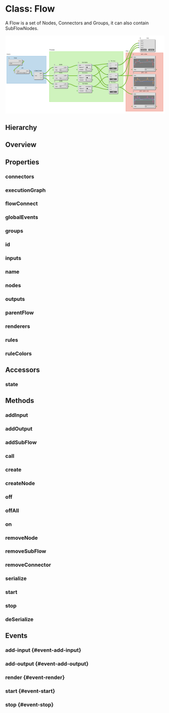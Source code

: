 # Class: Flow

A Flow is a set of <Ref to="./node">Nodes</Ref>, <Ref to="./connector">Connectors</Ref> and <Ref to="./group">Groups</Ref>, it can also contain <Ref to="./sub-flow-node">SubFlowNodes</Ref>.

<img class="zoomable" alt="Example Flow" src="/images/example-flow.png" />

## Hierarchy

<Hierarchy
  :extend="{name: 'Hooks', link: './hooks'}"
  :implement="[{name: 'Serializable', link: '../interfaces/serializable.html'}]"
/>

## Overview

<Overview :data="data" />

## Properties

### connectors

<Property type="property" name="connectors">
  <template v-slot:type>
    <em>Map&lt;string, <Ref to="./connector">Connector</Ref>&gt;</em>
  </template>
  <template v-slot:desc>
    Collection of all connectors a flow has.<br/>
    Keys are <Ref to="./connector#id">Connector.id</Ref>.
  </template>
</Property>

### executionGraph

<Property type="property" name="executionGraph">
  <template v-slot:type>
    <em><Ref to="./graph">Graph</Ref></em>
  </template>
  <template v-slot:desc>
    Reference to the graph that executes nodes in order.
  </template>
</Property>

### flowConnect

<Property type="property" name="flowConnect">
  <template v-slot:type>
    <em><Ref to="./flow-connect">FlowConnect</Ref></em>
  </template>
  <template v-slot:desc>
    Reference to the FlowConnect instance from which this flow was created.
  </template>
</Property>

### globalEvents

<Property type="property" name="globalEvents">
  <template v-slot:type>
    <em><Ref to="./hooks">Hooks</Ref></em>
  </template>
  <template v-slot:desc>
    A general purpose global event bus.
  </template>
</Property>

### groups

<Property type="property" name="groups">
  <template v-slot:type>
    <em>Map&lt;string, <Ref to="./group">Group</Ref>&gt;</em>
  </template>
  <template v-slot:desc>
    Collection of all the groups in this flow.<br/>
    Keys are <Ref to="./group#id">Group.id</Ref>.
  </template>
</Property>

### id

<Property type="property" name="id">
  <template v-slot:type>
    <em>string</em>
  </template>
  <template v-slot:desc>
    A unique identifier.
  </template>
</Property>

### inputs

<Property type="property" name="inputs">
  <template v-slot:type>
    <em><Ref to="./tunnel-node">TunnelNode</Ref>[]</em>
  </template>
  <template v-slot:desc>
    Collection of all the inputs for this flow.<br/><br/>
    A flow can recieve inputs from another flow via these special nodes acting as proxies between two different flows.
  </template>
</Property>

### name

<Property type="property" name="name">
  <template v-slot:type>
    <em>string</em>
  </template>
</Property>

### nodes

<Property type="property" name="inputs">
  <template v-slot:type>
    <em>Map&lt;string, <Ref to="./node">Node</Ref>&gt;</em>
  </template>
  <template v-slot:desc>
    Collection of all the nodes of this flow (except <Ref to="#inputs">inputs</Ref> and <Ref to="#output">outputs</Ref>).<br/>
    Keys are <Ref to="./node#id">Node.id</Ref>.
  </template>
</Property>

### outputs

<Property type="property" name="outputs">
  <template v-slot:type>
    <em><Ref to="./tunnel-node">TunnelNode</Ref>[]</em>
  </template>
  <template v-slot:desc>
    Collection of all the outputs for this flow.<br/><br/>
    A flow can provide outputs to another flow via these special nodes acting as proxies between two different flows.
  </template>
</Property>

### parentFlow

<Property type="property" name="parentFlow">
  <template v-slot:type>
    <em><Ref to="#class-flow">Flow</Ref></em>
  </template>
  <template v-slot:desc>
    Reference to the parent flow (if this is a sub-flow)
  </template>
</Property>

### renderers

<Property type="property" :extras="['readonly']" name="renderers">
  <template v-slot:type>
    <em><Ref to="../interfaces/flow-renderers">FlowRenderers</Ref></em>
  </template>
  <template v-slot:desc>
  A map of <Ref to="../interfaces/renderer">Renderer</Ref> which is scoped to the Flow instance.

Any custom render functions specified using this resolver will affect everything inside this <Ref to="./flow">Flow</Ref> instance.
</template>
<template v-slot:default>{}</template>
</Property>

### rules

<Property type="property" name="rules">
  <template v-slot:type>
    <em><Ref to="../interfaces/rules">Rules</Ref></em>
  </template>
  <template v-slot:desc>
    Specifies what terminal data types can be connected to one another.<br/><br/>
    Also see, <Ref to="./flow-connect#createflow">FlowConnect.createFlow</Ref>.
  </template>
</Property>

### ruleColors

<Property type="property" name="ruleColors">
  <template v-slot:type>
    <em><Ref to="../interfaces/rule-colors">RuleColors</Ref></em>
  </template>
  <template v-slot:desc>
    Map of colors corresponding to data types specified in <Ref to="#rules">rules</Ref>
  </template>
</Property>

## Accessors

### state

<Property type="accessor" :extras="['readonly']" name="flow">
  <template v-slot:type>
    <em><Ref to="../enums/flow-state">FlowState</Ref></em>
  </template>
  <template v-slot:desc>
    The current state of the flow.
  </template>
</Property>

## Methods

### addInput

<Method type="method">
  <template v-slot:signature>
    addInput(<strong>name: </strong><em>string</em>,
    <strong>dataType: </strong><em>string</em>,
    <strong>position</strong><em>: <Ref to="./vector">Vector</Ref></em>):
    <em><Ref to="./tunnel-node">TunnelNode</Ref></em>
  </template>
  <template v-slot:params>
    <Param name="name"><em>string</em></Param>
    <Param name="dataType"><em>string</em></Param>
    <Param name="position"><em><Ref to="./vector">Vector</Ref></em></Param>
  </template>
  <template v-slot:desc>
    Adds a new input to flow.
  </template>
   <template v-slot:return>
    <em><Ref to="./tunnel-node">TunnelNode</Ref></em>
  </template>
  <template v-slot:example>
    <img class="zoomable" alt="add-input-example" src="/images/add-input-example.png" />
  </template>
</Method>

### addOutput

<Method type="method">
  <template v-slot:signature>
    addOutput(<strong>name: </strong><em>string</em>,
    <strong>dataType: </strong><em>string</em>,
    <strong>position</strong><em>: <Ref to="./vector">Vector</Ref></em>):
    <em><Ref to="./tunnel-node">TunnelNode</Ref></em>
  </template>
  <template v-slot:params>
    <Param name="name"><em>string</em></Param>
    <Param name="dataType"><em>string</em></Param>
    <Param name="position"><em><Ref to="./vector">Vector</Ref></em></Param>
  </template>
  <template v-slot:desc>
    Adds a new output to flow.
  </template>
   <template v-slot:return>
    <em><Ref to="./tunnel-node">TunnelNode</Ref></em>
  </template>
  <template v-slot:example>
    <img class="zoomable" alt="add-output-example" src="/images/add-output-example.png" />
  </template>
</Method>

### addSubFlow

<Method type="method">
  <template v-slot:signature>
    addSubFlow(<strong>flow: </strong><em><Ref to="#class-flow">Flow</Ref></em>,
    <strong>position</strong><em>: <Ref to="./vector">Vector</Ref></em>):
    <em><Ref to="./subflow-node">SubFlowNode</Ref></em>
  </template> 
  <template v-slot:params>
    <Param name="flow"><em><Ref to="#class-flow">Flow</Ref></em></Param>
    <Param name="position"><em><Ref to="./vector">Vector</Ref></em></Param>
  </template>
  <template v-slot:desc>
    Adds another flow as a sub-flow.
  </template>
   <template v-slot:return>
    <em><Ref to="./subflow-node">SubFlowNode</Ref></em>
  </template>
  <template v-slot:example>
    <img class="zoomable" alt="add-sub-flow-example" src="/images/add-sub-flow-example.png" />
  </template>
</Method>

### call

<Method type="method-inherited">
  <template v-slot:signature>
    call(<strong>eventKey: </strong><em>string</em>, <strong>...args: </strong><em>any</em>):
    <em>void</em>
  </template>
  <template v-slot:inherit>
    <Icon type="inherited" />from <Ref to="./hooks">Hooks</Ref>.<Ref to="./hooks#call">call</Ref>
  </template>
</Method>

### create

<Method type="method-static">
  <template v-slot:signature>
    create(
      <strong>flowConnect: </strong><em><Ref to="./flow-connect">FlowConnect</Ref></em>,
      <strong>options: </strong><em><Ref to="../interfaces/flow-options">FlowOptions</Ref></em>
    ):
    <em><Ref to="./flow">Flow</Ref></em>
  </template>
  <template v-slot:params>
    <Param name="flowConnect"><em><Ref to="./flow-connect">FlowConnect</Ref></em></Param>
    <Param name="options"><em><Ref to="../interfaces/flow-options">FlowOptions</Ref></em></Param>
  </template>
  <template v-slot:return>
    <em><Ref to="./flow">Flow</Ref></em>
  </template>
</Method>

### createNode

<Method type="method">
  <template v-slot:signature>
    createNode&lt;T extends <Ref to="./node">Node</Ref>&gt;(<strong>type: </strong><em>string</em>,
    <strong>position: </strong><em><Ref to="./vector">Vector</Ref></em>,
    <strong>options: </strong><em><Ref to="../interfaces/node-options">NodeOptions</Ref></em>):
    <em>T</em>
  </template>
  <template v-slot:params>
    <Param name="type"><em>string</em></Param>
    Type of the node to create, can be either built-in types such as <code>core/empty</code> or custom plugins such as <code>common/timer</code>
    <Param name="position"><em><Ref to="./vector">Vector</Ref></em></Param>
    <Param name="options"><em><Ref to="../interfaces/node-options">NodeOptions</Ref></em></Param>
  </template>
  <template v-slot:desc>
    Creates and adds a new <Ref to="./node">Node</Ref> to the flow.
  </template>
  <template v-slot:return>
    <em><Ref to="./node">Node</Ref></em>
  </template>
  <template v-slot:example>

```js
let node = flow.createNode("core/empty", Vector.create(50, 50), {
  name: "Test Node",
  width: 250,
  inputs: [
    { name: "A", dataType: "a" },
    { name: "B", dataType: "b" },
  ],
  outputs: [{ name: "C", dataType: "c" }],
  state: {
    labelText: "Label Text",
    sliderValue: 50,
    toggle: false,
  },
  style: {
    padding: 10,
    spacing: 10,
  },
});
```

  </template>
</Method>

### off

<Method type="method-inherited">
  <template v-slot:signature>
    off(<strong>eventKey: </strong><em>string</em>, <strong>id: </strong><em>number</em>):
    <em>void</em>
  </template>
  <template v-slot:inherit>
    <Icon type="inherited" />from <Ref to="./hooks">Hooks</Ref>.<Ref to="./hooks#off">off</Ref>
  </template>
</Method>

### offAll

<Method type="method-inherited">
  <template v-slot:signature>
    offAll():
    <em>void</em>
  </template>
  <template v-slot:inherit>
    <Icon type="inherited" />from <Ref to="./hooks">Hooks</Ref>.<Ref to="./hooks#offall">offAll</Ref>
  </template>
</Method>

### on

<Method type="method-inherited">
  <template v-slot:signature>
    on(<strong>eventKey: </strong><em>string</em>, <strong>callback: </strong><em>(...args: any) => void</em>):
    <em>number</em>
  </template>
  <template v-slot:inherit>
    <Icon type="inherited" />from <Ref to="./hooks">Hooks</Ref>.<Ref to="./hooks#on">on</Ref>
  </template>
  <template v-slot:desc>
    <br/>
    See <Ref to="#events">Events</Ref>.
  </template>
</Method>

### removeNode

<Method type="method">
  <template v-slot:signature>
    removeNode(<strong>nodeOrId: </strong><em>string | <Ref to="./node">Node</Ref></em>):
    <em>void</em>
  </template>
  <template v-slot:params>
    <Param name="nodeOrId">
      <em>string | <Ref to="./node">Node</Ref></em><br/>
      Reference to a node or its <Ref to="./node#id">Node.id</Ref>.
    </Param>
  </template>
  <template v-slot:desc>
    Removes a node from the flow.
  </template>
</Method>

### removeSubFlow

<Method type="method">
  <template v-slot:signature>
    removeSubFlow(<strong>subFlow: </strong><em><Ref to="./flow">Flow</Ref></em>):
    <em>void</em>
    <br/>
    <br/>
    removeSubFlow(<strong>subFlowNode: </strong><em><Ref to="./subflow-node">SubFlowNode</Ref></em>):
    <em>void</em>
  </template>
  <template v-slot:params>
    <Param name="subFlow">
      <em><Ref to="./flow">Flow</Ref></em>
    </Param>
    <Param name="subFlowNode">
      <em><Ref to="./subflow-node">SubFlowNode</Ref></em>
    </Param>
  </template>
  <template v-slot:desc>
    Removes a subflow and its corresponding <Ref to="./subflow-node">SubFlowNode</Ref> from the flow.
  </template>
</Method>

### removeConnector

<Method type="method">
  <template v-slot:signature>
    removeConnector(<strong>id: </strong><em>string</em>):
    <em>void</em>
  </template>
  <template v-slot:params>
    <Param name="id">
      <em>string</em>
    </Param>
  </template>
</Method>

### serialize

<Method type="method-async">
  <template v-slot:signature>
    serialize(<strong>persist?: </strong><em><Ref to="../interfaces/data-persistence-provider">DataPersistenceProvider</Ref></em>):
    <em>Promise&lt;<Ref to="../interfaces/serialized-flow">SerializedFlow</Ref>&gt;</em>
  </template>
  <template v-slot:params>
    <Param name="persist?">
      <em><Ref to="../interfaces/data-persistence-provider">DataPersistenceProvider</Ref></em>
    </Param>
  </template>
  <template v-slot:inherit>
    <Icon valign="bottom" type="implementation" /> of <Ref to="../interfaces/serializable">Serializable</Ref>.<Ref to="../interfaces/serializable#serialize">serialize</Ref>
  </template>
  <template v-slot:return><em>Promise&lt;<Ref to="../interfaces/serialized-flow">SerializedFlow</Ref>&gt;</em></template>
</Method>

### start

<Method type="method">
  <template v-slot:signature>
    start():
    <em>void</em>
  </template>
  <template v-slot:desc>
    Starts execution of flow.
  </template>
</Method>

### stop

<Method type="method">
  <template v-slot:signature>
    stop():
    <em>void</em>
  </template>
  <template v-slot:desc>
    Stops execution of flow.
  </template>
</Method>

### deSerialize

<Method type="method-static-async">
  <template v-slot:signature>
    deSerialize(<strong>flowConnect: </strong><em><Ref to="./flow-connect">FlowConnect</Ref></em>,
    <strong>data: </strong><em><Ref to="../interfaces/serialized-flow">SerializedFlow</Ref></em>,
    <strong>receive?: </strong><em><Ref to="../interfaces/data-fetch-provider">DataFetchProvider</Ref></em>):
    <em>Promise&lt;<Ref to="#class-flow">Flow</Ref>&gt;</em>
  </template>
  <template v-slot:params>
    <Param name="flowConnect"><em><Ref to="./flow-connect">FlowConnect</Ref></em></Param>
    <Param name="data"><em><Ref to="../interfaces/serialized-flow">SerializedFlow</Ref></em></Param>
    <Param name="receive?"><em><Ref to="../interfaces/data-fetch-provider">DataFetchProvider</Ref></em></Param>
  </template>
  <template v-slot:return><em>Promise&lt;<Ref to="#class-flow">Flow</Ref>&gt;</em></template>
</Method>

## Events

### add-input <Icon type="event" /> {#event-add-input}

<Event type="event">
  <template v-slot:desc>
    When a new input gets added to the flow using <Ref to="#addinput">addInput</Ref>.
  </template>
</Event>

### add-output <Icon type="event" /> {#event-add-output}

<Event type="event">
  <template v-slot:desc>
    When a new output gets added to the flow using <Ref to="#addoutput">addOutput</Ref>.
  </template>
</Event>

### render <Icon type="event" /> {#event-render}

<Event type="event">
  <template v-slot:desc>
    When a single render cycle completes for this flow.
  </template>
</Event>

### start <Icon type="event" /> {#event-start}

<Event type="event">
  <template v-slot:desc>
    When the flow starts executing.
  </template>
</Event>

### stop <Icon type="event" /> {#event-stop}

<Event type="event">
  <template v-slot:desc>
    When the flow stops executing.
  </template>
</Event>

<script setup>
import data from '../../../../../reflections/api/classes/flow.json';
</script>
